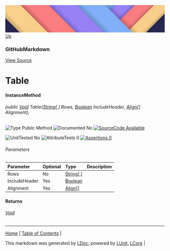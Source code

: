 ![](../Content/LDoc-banner-small.png "")
[Up](GitHubMarkdown.md)
### GitHubMarkdown
[View Source](../Markdown/GitHubMarkdown.cs)
# Table
#### InstanceMethod
###### public <a href="https://www.google.com/#q=C%23+System.void" alt="Search for 'System.void'" target="_blank">Void</a> Table(<a href="https://www.google.com/#q=C%23+System.String[,]" alt="Search for 'System.String[,]'" target="_blank">String[,]</a> Rows, <a href="https://www.google.com/#q=C%23+System.Boolean" alt="Search for 'System.Boolean'" target="_blank">Boolean</a> IncludeHeader, <a href="https://www.google.com/#q=C%23+LCore.Extensions.Align[]" alt="Search for 'LCore.Extensions.Align[]'" target="_blank">Align[]</a> Alignment);

![Type Public Method](http://b.repl.ca/v1/Type-Public%20Method-lightgrey.png "") ![Documented No](http://b.repl.ca/v1/Documented-No-red.png "") [![SourceCode Available](http://b.repl.ca/v1/SourceCode-Available-brightgreen.png "")](../Markdown/GitHubMarkdown.cs#L258)

![UnitTested No](http://b.repl.ca/v1/UnitTested-No-lightgrey.png "") ![AttributeTests 0](http://b.repl.ca/v1/AttributeTests-0-lightgrey.png "") [![Assertions 0](http://b.repl.ca/v1/Assertions-0-brightgreen.png "")](../Markdown/GitHubMarkdown.cs)
###### Parameters

Parameter | Optional | Type | Description
:---  | :---  | :---  | :--- 
Rows | No | <a href="https://www.google.com/#q=C%23+System.String[,]" alt="Search for 'System.String[,]'" target="_blank">String[,]</a> | 
IncludeHeader | Yes | <a href="https://www.google.com/#q=C%23+System.Boolean" alt="Search for 'System.Boolean'" target="_blank">Boolean</a> | 
Alignment | Yes | <a href="https://www.google.com/#q=C%23+LCore.Extensions.Align[]" alt="Search for 'LCore.Extensions.Align[]'" target="_blank">Align[]</a> | 

#### Returns
###### <a href="https://www.google.com/#q=C%23+System.void" alt="Search for 'System.void'" target="_blank">Void</a>
---

[Home](../../README.md) | [Table of Contents](../../TableOfContents.md) | 


This markdown was generated by [LDoc](https://github.com/CodeSingularity/LDoc), powered by [LUnit](https://github.com/CodeSingularity/LUnit), [LCore](https://github.com/CodeSingularity/LCore) | 

